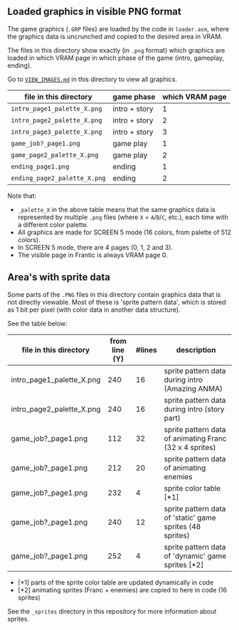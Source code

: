 ## Loaded graphics in visible PNG format

The game graphics (`.GRP` files) are loaded by the code in `loader.asm`, where the graphics data is uncrunched and copied to the desired area in VRAM.

The files in this directory show exactly (in `.png` format) which graphics are loaded in which VRAM page in which phase of the game (intro, gameplay, ending).

Go to [`VIEW_IMAGES.md`](./VIEW_IMAGES.md) in this directory to view all graphics.

file in this directory | game phase | which VRAM page
-------- | ---- | -------
`intro_page1_palette_X.png` | intro + story | 1
`intro_page2_palette_X.png` | intro + story | 2
`intro_page3_palette_X.png` | intro + story | 3
`game_job?_page1.png` | game play | 1
`game_page2_palette_X.png` | game play | 2
`ending_page1.png` | ending | 1
`ending_page2_palette_X.png` | ending | 2

Note that:
- `_palette_X` in the above table means that the same graphics data is represented by multiple `.png` files (where `X` = `A`/`B`/`C`, etc.), each time with a different color palette.
- All graphics are made for SCREEN 5 mode (16 colors, from palette of 512 colors).
- In SCREEN 5 mode, there are 4 pages (0, 1, 2 and 3).
- The visible page in Frantic is always VRAM page 0.



## Area's with sprite data

Some parts of the `.PNG` files in this directory contain graphics data that is not directly viewable.
Most of these is 'sprite pattern data', which is stored as 1 bit per pixel (with color data in another data structure).

See the table below:

file in this directory | from line (Y) | #lines | description
-------- | ---- | ------- | -------
intro_page1_palette_X.png | 240 | 16 | sprite pattern data during intro (Amazing ANMA)
intro_page2_palette_X.png | 240 | 16 | sprite pattern data during intro (story part)
game_job?_page1.png | 112 | 32 | sprite pattern data of animating Franc (32 x 4 sprites)
game_job?_page1.png | 212 | 20 | sprite pattern data of animating enemies
game_job?_page1.png | 232 | 4 | sprite color table [*1]
game_job?_page1.png | 240 | 12 | sprite pattern data of 'static' game sprites (48 sprites)
game_job?_page1.png | 252 | 4 | sprite pattern data of 'dynamic' game sprites [*2]

- [*1] parts of the sprite color table are updated dynamically in code
- [*2] animating sprites (Franc + enemies) are copied to here in code (16 sprites)

See the `_sprites` directory in this repository for more information about sprites.



